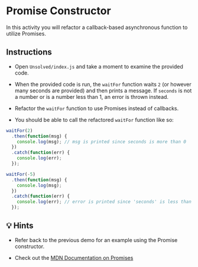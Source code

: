 # Promise Constructor

In this activity you will refactor a callback-based asynchronous function to utilize Promises.

## Instructions

- Open `Unsolved/index.js` and take a moment to examine the provided code.

- When the provided code is run, the `waitFor` function waits `2` (or however many seconds are provided) and then prints a message. If `seconds` is not a number or is a number less than 1, an error is thrown instead.

- Refactor the `waitFor` function to use Promises instead of callbacks.

- You should be able to call the refactored `waitFor` function like so:

```js
waitFor(2)
  .then(function(msg) {
    console.log(msg); // msg is printed since seconds is more than 0
  })
  .catch(function(err) {
    console.log(err);
  });

waitFor(-5)
  .then(function(msg) {
    console.log(msg);
  })
  .catch(function(err) {
    console.log(err); // error is printed since 'seconds' is less than 1
  });
```

## 💡 Hints

- Refer back to the previous demo for an example using the Promise constructor.

- Check out the [MDN Documentation on Promises](https://developer.mozilla.org/en-US/docs/Web/JavaScript/Reference/Global_Objects/Promise)
